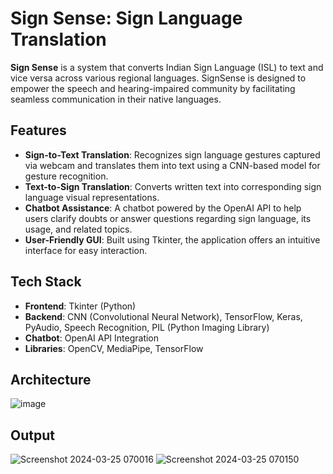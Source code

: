 # Sign Sense: Sign Language Translation 

**Sign Sense** is a system that converts Indian Sign Language (ISL) to text and vice versa across various regional languages. 
SignSense is designed to empower the speech and hearing-impaired community by facilitating seamless communication in their native languages.

## Features

- **Sign-to-Text Translation**: Recognizes sign language gestures captured via webcam and translates them into text using a CNN-based model for gesture recognition.
- **Text-to-Sign Translation**: Converts written text into corresponding sign language visual representations.
- **Chatbot Assistance**: A chatbot powered by the OpenAI API to help users clarify doubts or answer questions regarding sign language, its usage, and related topics.
- **User-Friendly GUI**: Built using Tkinter, the application offers an intuitive interface for easy interaction.

## Tech Stack

- **Frontend**: Tkinter (Python)
- **Backend**: CNN (Convolutional Neural Network), TensorFlow, Keras, PyAudio, Speech Recognition, PIL (Python Imaging Library)
- **Chatbot**: OpenAI API Integration
- **Libraries**: OpenCV, MediaPipe, TensorFlow

## Architecture

![image](https://github.com/user-attachments/assets/eb7958ee-6e47-4e6c-b3d8-2612b10c3f10)

## Output

![Screenshot 2024-03-25 070016](https://github.com/user-attachments/assets/ebc97b20-1742-46c3-8f1d-eac108ed87a5)
![Screenshot 2024-03-25 070150](https://github.com/user-attachments/assets/afa67835-b103-45fc-a39d-c2226854d4b4)

